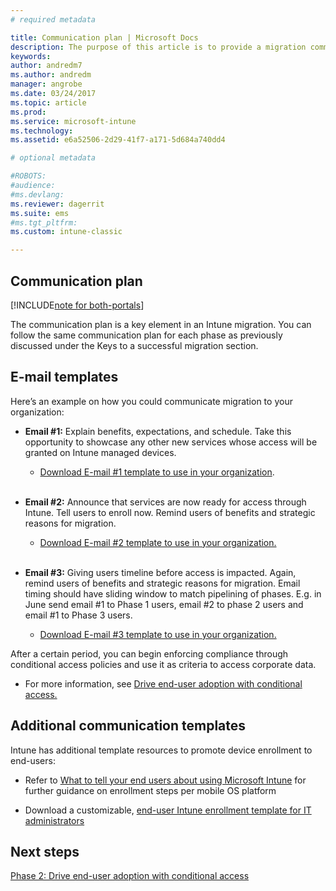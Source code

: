 ```yaml
---
# required metadata

title: Communication plan | Microsoft Docs
description: The purpose of this article is to provide a migration communication plan and strategy.
keywords:
author: andredm7
ms.author: andredm
manager: angrobe
ms.date: 03/24/2017
ms.topic: article
ms.prod:
ms.service: microsoft-intune
ms.technology:
ms.assetid: e6a52506-2d29-41f7-a171-5d684a740dd4

# optional metadata

#ROBOTS:
#audience:
#ms.devlang:
ms.reviewer: dagerrit
ms.suite: ems
#ms.tgt_pltfrm:
ms.custom: intune-classic

---
```


## Communication plan

[!INCLUDE[note for both-portals](../includes/note-for-both-portals.md)]

The communication plan is a key element in an Intune migration. You can follow the same communication plan for each phase as previously discussed under the Keys to a successful migration section.

## E-mail templates

Here’s an example on how you could communicate migration to your organization:

-   **Email \#1:** Explain benefits, expectations, and schedule. Take this opportunity to showcase any other new services whose access will be granted on Intune managed devices.

    -   [Download E-mail \#1 template to use in your organization](https://gallery.technet.microsoft.com/Intune-migration-guide-end-e3209b35).
<br></br>

-   **Email \#2:** Announce that services are now ready for access through Intune. Tell users to enroll now. Remind users of benefits and strategic reasons for migration.

    -   [Download E-mail \#2 template to use in your organization.](https://gallery.technet.microsoft.com/Intune-migration-guide-end-a9d25eb5)
<br></br>

-   **Email \#3:** Giving users timeline before access is impacted. Again, remind users of benefits and strategic reasons for migration. Email timing should have sliding window to match pipelining of phases. E.g. in June send email \#1 to Phase 1 users, email \#2 to phase 2 users and email \#1 to Phase 3 users.

    -   [Download E-mail \#3 template to use in your organization.](https://gallery.technet.microsoft.com/Intune-migration-guide-end-831521b5)

After a certain period, you can begin enforcing compliance through conditional access policies and use it as criteria to access corporate data.

-   For more information, see [Drive end-user adoption with conditional access.](https://docs.microsoft.com/intune/plan-design/migration-phase2-drive-end-user-adoption-with-conditional-access)

## Additional communication templates

Intune has additional template resources to promote device enrollment to end-users:

-   Refer to [What to tell your end users about using Microsoft Intune](https://docs.microsoft.com/en-us/intune/deploy-use/what-to-tell-your-end-users-about-using-microsoft-intune) for further guidance on enrollment steps per mobile OS platform

-   Download a customizable, [end-user Intune enrollment template for IT administrators](https://gallery.technet.microsoft.com/End-user-Intune-enrollment-55dfd64a)

## Next steps

[Phase 2: Drive end-user adoption with conditional access](https://docs.microsoft.com/intune/plan-design/migration-phase2-drive-end-user-adoption-with-conditional-access)
